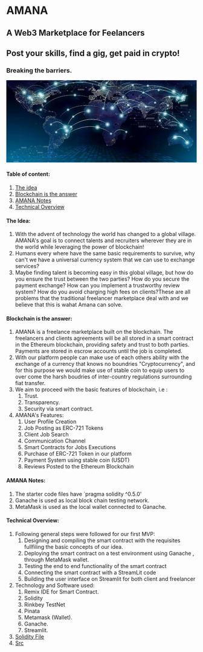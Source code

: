 # AMANA
## A Web3 Marketplace for Feelancers
## Post your skills, find a gig, get paid in crypto!


### Breaking the barriers.
![AMANA](globe.jpg)

#### Table of content:
1. [The idea](https://github.com/mehassanhmood/AMANA#the-idea)
2. [Blockchain is the answer](https://github.com/mehassanhmood/AMANA#blockchain-is-the-answer)
3. [AMANA Notes](https://github.com/mehassanhmood/AMANA#amana-notes)
4. [Technical Overview](https://github.com/mehassanhmood/AMANA#technical-overview)
#### The Idea:    
1. With the advent of technology the world has changed to a global village. AMANA's goal is to connect talents and recruiters wherever they are in the world while leveraging the power of blockchain!
2. Humans every where have the same basic requirements to survive, why can't we have a universal currency system that we can use to exchange services?
3. Maybe finding talent is becoming easy in this global village, but how do you ensure the trust between the two parties? How do you secure the payment exchange? How can you implement a trustworthy review system?  How do you avoid charging high fees on clients?These are all problems that the traditional freelancer marketplace deal with and we believe that this is wahat Amana can solve.
#### Blockchain is the answer:
1. AMANA is a freelance marketplace built on the blockchain. The freelancers and clients agreements will be all stored in a smart contract in the Ethereum blockchain, providing safety and trust to both parties. Payments are stored in escrow accounts until the job is completed.
2. With our platform people can make use of each others ability with the exchange of a currency that knows no boundries "Cryptocurrency", and for this purpose we would make use of stable coin to equip users to over come the harsh boudries of inter-country regulations surrounding fiat transfer.
3. We aim to proceed with the basic features of blockchain, i.e : 
    1. Trust.
    2. Transparency.
    3. Security via smart contract.
4. AMANA's Features:
    1. User Profile Creation
    2. Job Posting as ERC-721 Tokens
    3. Client Job Search
    4. Communication Channel
    5. Smart Contracts for Jobs Executions
    6. Purchase of ERC-721 Token in our platform
    7. Payment System using stable coin (USDT)
    8. Reviews Posted to the Ethereum Blockchain

#### AMANA Notes:
1. The starter code files have `pragma solidity ^0.5.0'
2. Ganache is used as local block chain testing network.
3. MetaMask is used as the local wallet connected to Ganache.
#### Technical Overview:
1. Following general steps were followed for our first MVP:
    1. Designing and compiling the smart contract with the requisites fullfiling the basic concepts of our idea.
    2. Deploying the smart contract on a test environment using Ganache , through MetaMask wallet.
    3. Testing the end to end functionality of the smart contract
    4. Connecting the smart contract with a StreamLit code
    5. Building the user interface on Streamlit for both client and freelancer
2. Technology and Software used:
    1. Remix IDE for Smart Contract.
    2. Solidity
    3. Rinkbey TestNet
    4. Pinata
    5. Metamask (Wallet).
    6. Ganache.
    7. Streamlit.
3. [Solidity File](https://github.com/mehassanhmood/AMANA/blob/main/contracts/freelance.sol)
4. [Src](https://github.com/mehassanhmood/AMANA/tree/main/Src)
